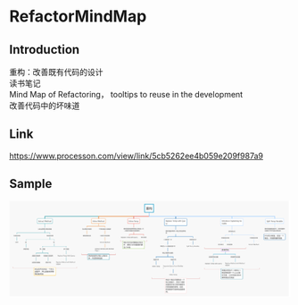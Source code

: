 # RefactorMindMap

## Introduction
重构：改善既有代码的设计  
读书笔记    
Mind Map of Refactoring， tooltips to reuse in the development    
改善代码中的坏味道

## Link

https://www.processon.com/view/link/5cb5262ee4b059e209f987a9

## Sample

![编写过程中](/重构.jpg)
